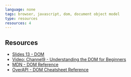 ```yaml
---
language: none
tags: browser, javascript, dom, document object model
type: resources
resources: 4
---
```


## Resources

- [Slides 13 - DOM](https://docs.google.com/presentation/d/1Eai0xrVFmbAAr_H-XXZgQTKFglgQSslxk-xK_lFtY1g/edit?usp=sharing)
- [Video: Channel9 - Understanding the DOM for Beginners](http://channel9.msdn.com/Series/Javascript-Fundamentals-Development-for-Absolute-Beginners/Understanding-the-Document-Object-Model-13)
- [MDN - DOM Reference](https://developer.mozilla.org/en-US/docs/Web/API/Document_Object_Model)
- [OverAPI - DOM Cheatsheet Reference](http://overapi.com/html-dom/)
